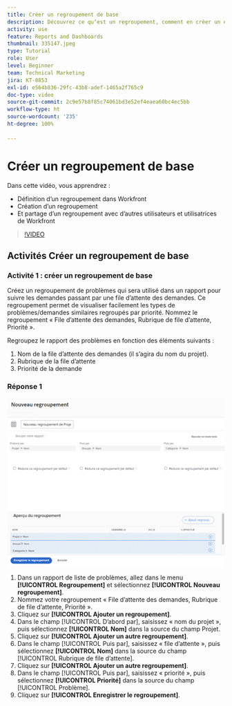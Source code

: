 ```yaml
---
title: Créer un regroupement de base
description: Découvrez ce qu’est un regroupement, comment en créer un et comment en partager un avec d’autres utilisateurs et utilisatrices dans Workfront.
activity: use
feature: Reports and Dashboards
thumbnail: 335147.jpeg
type: Tutorial
role: User
level: Beginner
team: Technical Marketing
jira: KT-8853
exl-id: e564b836-29fc-43b8-adef-1465a2f765c9
doc-type: video
source-git-commit: 2c9e57b8f85c74061bd3e52ef4eaea60bc4ec5bb
workflow-type: ht
source-wordcount: '235'
ht-degree: 100%

---
```


# Créer un regroupement de base

Dans cette vidéo, vous apprendrez :

* Définition d’un regroupement dans Workfront
* Création d’un regroupement
* Et partage d’un regroupement avec d’autres utilisateurs et utilisatrices de Workfront

>[!VIDEO](https://video.tv.adobe.com/v/3449817/?quality=12&learn=on&captions=fre_fr)

## Activités Créer un regroupement de base


### Activité 1 : créer un regroupement de base

Créez un regroupement de problèmes qui sera utilisé dans un rapport pour suivre les demandes passant par une file d’attente des demandes. Ce regroupement permet de visualiser facilement les types de problèmes/demandes similaires regroupés par priorité. Nommez le regroupement « File d’attente des demandes, Rubrique de file d’attente, Priorité ».

Regroupez le rapport des problèmes en fonction des éléments suivants :

1. Nom de la file d’attente des demandes (il s’agira du nom du projet).
1. Rubrique de la file d’attente
1. Priorité de la demande

### Réponse 1

![Une image de l’écran de création d’un nouveau regroupement](assets/grouping-exercise.png)

1. Dans un rapport de liste de problèmes, allez dans le menu **[!UICONTROL Regroupement]** et sélectionnez **[!UICONTROL Nouveau regroupement]**.
1. Nommez votre regroupement « File d’attente des demandes, Rubrique de file d’attente, Priorité ».
1. Cliquez sur **[!UICONTROL Ajouter un regroupement]**.
1. Dans le champ [!UICONTROL D’abord par], saisissez « nom du projet », puis sélectionnez **[!UICONTROL Nom]** dans la source du champ Projet.
1. Cliquez sur **[!UICONTROL Ajouter un autre regroupement]**.
1. Dans le champ [!UICONTROL Puis par], saisissez « file d’attente », puis sélectionnez **[!UICONTROL Nom]** dans la source du champ [!UICONTROL Rubrique de file d’attente].
1. Cliquez sur **[!UICONTROL Ajouter un autre regroupement]**.
1. Dans le champ [!UICONTROL Puis par], saisissez « priorité », puis sélectionnez **[!UICONTROL Priorité]** dans la source du champ [!UICONTROL Problème].
1. Cliquez sur **[!UICONTROL Enregistrer le regroupement]**.
